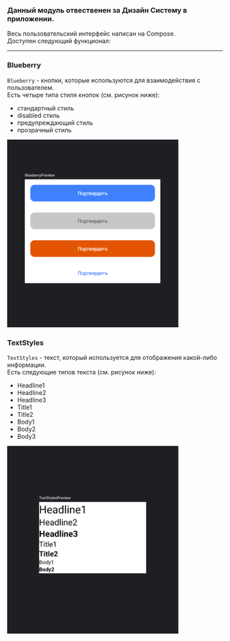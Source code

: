 ### Данный модуль отвественен за Дизайн Систему в приложении.

Весь пользовательский интерфейс написан на Compose. <br/>
Доступен следующий функционал:

---
### Blueberry
`Blueberry` - кнопки, которые используются для взаимодействия с пользователем. <br/>
Есть четыре типа стиля кнопок (см. рисунок ниже):
 - стандартный стиль
 - disabled стиль
 - предупреждающий стиль
 - прозрачный стиль

<img src="https://github.com/coder-chekunkov/plAnt/blob/develop/CoreComposeDesignSystemLib/examples/blueberry_preview.png" alt="Blueberry" width="400"/>

### TextStyles
`TextStyles` - текст, который используется для отображения какой-либо информации. <br/>
Есть следующие типов текста (см. рисунок ниже):
 - Headline1
 - Headline2
 - Headline3
 - Title1
 - Title2
 - Body1
 - Body2
 - Body3

<img src="https://github.com/coder-chekunkov/plAnt/blob/develop/CoreComposeDesignSystemLib/examples/text_styles_preview.png" alt="TextStyles" width="400"/>
